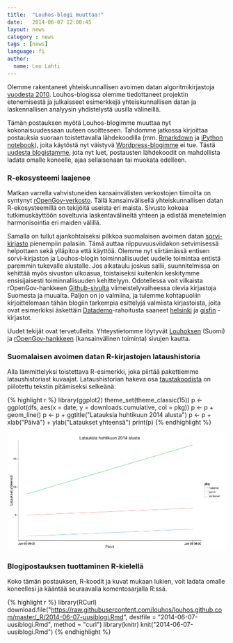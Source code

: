 ```yaml
---
title:  "Louhos-blogi muuttaa!"
date:   2014-06-07 12:00:45
layout: news
category : news
tags : [news]
language: fi
author:
  name: Leo Lahti
---
```


Olemme rakentaneet yhteiskunnallisen avoimen datan algoritmikirjastoja
[vuodesta 2010](https://louhos.wordpress.com). Louhos-blogissa olemme
tiedottaneet projektin etenemisestä ja julkaisseet esimerkkejä
yhteiskunnallisen datan ja laskennallisen analyysin yhdistelystä
uusilla välineillä.

Tämän postauksen myötä Louhos-blogimme muuttaa nyt kokonaisuudessaan
uuteen osoitteseen. Tahdomme jatkossa kirjoittaa postauksia suoraan
toistettavalla lähdekoodilla
(mm. [Rmarkdown](http://rmarkdown.rstudio.com/) ja [iPython
notebook](http://ipython.org/notebook.html)), joita käytöstä nyt
väistyvä [Wordpress-blogimme](https://louhos.wordpress.com) ei
tue. Tästä [uudesta blogistamme](http://louhos.github.io/), jota nyt
luet, postausten lähdekoodit on mahdollista ladata omalle koneelle,
ajaa sellaisenaan tai muokata edelleen. 


### R-ekosysteemi laajenee

Matkan varrella vahvistuneiden kansainvälisten verkostojen tiimoilta
on syntynyt <a
href="http://ropengov.github.io/">rOpenGov-verkosto</a>. Tällä
kansainvälisellä yhteiskunnallisen datan R-ekosysteemillä on tekijöitä
useista eri maista. Sivusto kokoaa tutkimuskäyttöön soveltuvia
laskentavälineitä yhteen ja edistää menetelmien harmonisointia eri
maiden välillä.  

Samalla on tullut ajankohtaiseksi pilkkoa suomalaisen avoimen datan <a
href="http://louhos.github.io/sorvi/">sorvi-kirjasto</a> pienempiin
palasiin. Tämä auttaa riippuvuusviidakon setvimisessä helpottaen sekä
ylläpitoa että käyttöä. Olemme nyt siirtämässä entisen sorvi-kirjaston
ja Louhos-blogin toiminnallisuudet uudelle toimintaa entistä paremmin
tukevalle alustalle. Jos aikataulu joskus sallii, suunnitelmissa on
kehittää myös sivuston ulkoasua, toistaiseksi kuitenkin keskitymme
ensisijaisesti toiminnallisuuden kehittelyyn. Odotellessa voit
vilkaista rOpenGov-hankkeen <a
href="https://github.com/ropengov">Github-sivulta</a>
viimeistelyvaiheessa olevia kirjastoja Suomesta ja muualta. Paljon on
jo valmiina, ja tulemme kohtapuoliin kirjoittelemaan tähän blogiin
tarkempia esittelyjä valmiista kirjastoista, joita ovat esimerkiksi
äskettäin <a href="http://datademo.fi/">Datademo</a>-rahoitusta
saaneet <a href="https://github.com/rOpenGov/helsinki">helsinki</a> ja
<a href="https://github.com/rOpenGov/gisfin">gisfin</a> -kirjastot.  

Uudet tekijät ovat tervetulleita. Yhteystietomme löytyvät <a
href="http://louhos.github.io/contact.html">Louhoksen</a> (Suomi) ja
<a href="http://ropengov.github.io/contribute/">rOpenGov-hankkeen</a>
(kansainvälinen toiminta) sivujen kautta.


### Suomalaisen avoimen datan R-kirjastojen lataushistoria

Alla lämmittelyksi toistettava R-esimerkki, joka piirtää pakettiemme
lataushistoriast kuvaajat. Lataushistorian hakeva osa
[taustakoodista](https://github.com/louhos/louhos.github.com/blob/master/_R/2014-06-07-uusiblogi.Rmd)
on piilotettu tekstin pitämiseksi selkeänä:







{% highlight r %}
library(ggplot2)
theme_set(theme_classic(15))
p <- ggplot(dfs, aes(x = date, y = downloads.cumulative, col = pkg))
p <- p + geom_line()
p <- p + ggtitle("Latauksia huhtikuun 2014 alusta")
p <- p + xlab("Päivä") + ylab("Lataukset yhteensä")
print(p)
{% endhighlight %}

![center](/figs/2014-06-07-uusiblogi/cran2.png) 



### Blogipostauksen tuottaminen R-kielellä

Koko tämän postauksen, R-koodit ja kuvat mukaan lukien, voit ladata
omalle koneellesi ja kääntää seuraavalla komentosarjalla R:ssä.


{% highlight r %}
library(RCurl)
download.file("https://raw.githubusercontent.com/louhos/louhos.github.com/master/_R/2014-06-07-uusiblogi.Rmd", 
    destfile = "2014-06-07-uusiblogi.Rmd", method = "curl")
library(knitr)
knit("2014-06-07-uusiblogi.Rmd")
{% endhighlight %}



